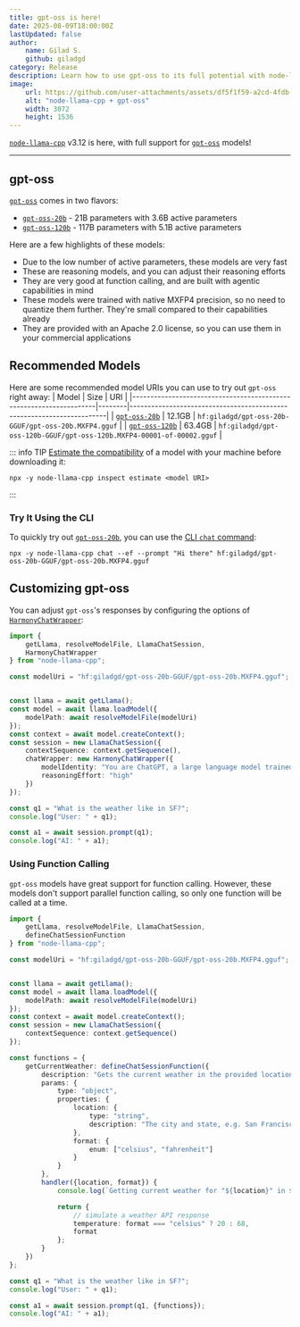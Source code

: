 ```yaml
---
title: gpt-oss is here!
date: 2025-08-09T18:00:00Z
lastUpdated: false
author:
    name: Gilad S.
    github: giladgd
category: Release
description: Learn how to use gpt-oss to its full potential with node-llama-cpp
image:
    url: https://github.com/user-attachments/assets/df5f1f59-a2cd-4fdb-b60c-3214f4a1584b
    alt: "node-llama-cpp + gpt-oss"
    width: 3072
    height: 1536
---
```

[`node-llama-cpp`](https://node-llama-cpp.withcat.ai) v3.12 is here, with full support for [`gpt-oss`](https://huggingface.co/openai/gpt-oss-20b) models!

---

## gpt-oss
[`gpt-oss`](https://huggingface.co/openai/gpt-oss-20b) comes in two flavors:
* [`gpt-oss-20b`](https://huggingface.co/openai/gpt-oss-20b) - 21B parameters with 3.6B active parameters
* [`gpt-oss-120b`](https://huggingface.co/openai/gpt-oss-120b) - 117B parameters with 5.1B active parameters

Here are a few highlights of these models:
* Due to the low number of active parameters, these models are very fast
* These are reasoning models, and you can adjust their reasoning efforts
* They are very good at function calling, and are built with agentic capabilities in mind
* These models were trained with native MXFP4 precision, so no need to quantize them further.
  They're small compared to their capabilities already
* They are provided with an Apache 2.0 license, so you can use them in your commercial applications


## Recommended Models
Here are some recommended model URIs you can use to try out `gpt-oss` right away:
| Model                                                              | Size   | URI                                                                   |
|--------------------------------------------------------------------|--------|-----------------------------------------------------------------------|
| [`gpt-oss-20b`](https://huggingface.co/giladgd/gpt-oss-20b-GGUF)   | 12.1GB | `hf:giladgd/gpt-oss-20b-GGUF/gpt-oss-20b.MXFP4.gguf`                  |
| [`gpt-oss-120b`](https://huggingface.co/giladgd/gpt-oss-120b-GGUF) | 63.4GB | `hf:giladgd/gpt-oss-120b-GGUF/gpt-oss-120b.MXFP4-00001-of-00002.gguf` |

::: info TIP
[Estimate the compatibility](../cli/inspect/estimate.md) of a model with your machine before downloading it:
```shell
npx -y node-llama-cpp inspect estimate <model URI>
```
:::


### Try It Using the CLI
To quickly try out [`gpt-oss-20b`](https://huggingface.co/giladgd/gpt-oss-20b-GGUF), you can use the [CLI `chat` command](../cli/chat.md):

```shell
npx -y node-llama-cpp chat --ef --prompt "Hi there" hf:giladgd/gpt-oss-20b-GGUF/gpt-oss-20b.MXFP4.gguf
```


## Customizing gpt-oss
You can adjust `gpt-oss`'s responses by configuring the options of [`HarmonyChatWrapper`](../api/classes/HarmonyChatWrapper.md):
```typescript
import {
    getLlama, resolveModelFile, LlamaChatSession,
    HarmonyChatWrapper
} from "node-llama-cpp";

const modelUri = "hf:giladgd/gpt-oss-20b-GGUF/gpt-oss-20b.MXFP4.gguf";


const llama = await getLlama();
const model = await llama.loadModel({
    modelPath: await resolveModelFile(modelUri)
});
const context = await model.createContext();
const session = new LlamaChatSession({
    contextSequence: context.getSequence(),
    chatWrapper: new HarmonyChatWrapper({
        modelIdentity: "You are ChatGPT, a large language model trained by OpenAI.",
        reasoningEffort: "high"
    })
});

const q1 = "What is the weather like in SF?";
console.log("User: " + q1);

const a1 = await session.prompt(q1);
console.log("AI: " + a1);
```

### Using Function Calling
`gpt-oss` models have great support for function calling.
However, these models don't support parallel function calling, so only one function will be called at a time.

```typescript
import {
    getLlama, resolveModelFile, LlamaChatSession,
    defineChatSessionFunction
} from "node-llama-cpp";

const modelUri = "hf:giladgd/gpt-oss-20b-GGUF/gpt-oss-20b.MXFP4.gguf";


const llama = await getLlama();
const model = await llama.loadModel({
    modelPath: await resolveModelFile(modelUri)
});
const context = await model.createContext();
const session = new LlamaChatSession({
    contextSequence: context.getSequence()
});

const functions = {
    getCurrentWeather: defineChatSessionFunction({
        description: "Gets the current weather in the provided location.",
        params: {
            type: "object",
            properties: {
                location: {
                    type: "string",
                    description: "The city and state, e.g. San Francisco, CA"
                },
                format: {
                    enum: ["celsius", "fahrenheit"]
                }
            }
        },
        handler({location, format}) {
            console.log(`Getting current weather for "${location}" in ${format}`);

            return {
                // simulate a weather API response
                temperature: format === "celsius" ? 20 : 68,
                format
            };
        }
    })
};

const q1 = "What is the weather like in SF?";
console.log("User: " + q1);

const a1 = await session.prompt(q1, {functions});
console.log("AI: " + a1);
```
